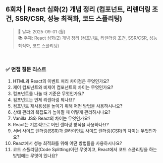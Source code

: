 ## 6회차 | React 심화(2) 개념 정리 (컴포넌트, 리렌더링 조건, SSR/CSR, 성능 최적화, 코드 스플리팅)

> 📅 날짜: 2025-09-01 (월) <br/>
> 📚 주제: React 심화(2) 개념 정리 (컴포넌트, 리렌더링 조건, SSR/CSR, 성능 최적화, 코드 스플리팅)

<br/>

### ✅ 면접 질문 리스트

1. HTML과 React의 이벤트 처리 차이점은 무엇인가요?
2. 제어 컴포넌트와 비제어 컴포넌트의 차이는 무엇인가요?
3. 컴포넌트를 나눌 때 기준은 무엇인가요?
4. 컴포넌트는 언제 리렌더링 되나요?
5. 컴포넌트 재사용성을 높이기 위해 어떤 방법을 사용하시나요?
6. 상태 관리의 복잡도가 높아질 때 어떻게 관리하시나요?
7. Vanilla JS와 React의 차이는 무엇인가요?
8. React는 기본적으로 어떤 렌더링 방식을 사용하나요?
9. 서버 사이드 렌더링(SSR)과 클라이언트 사이드 렌더링(CSR)의 차이는 무엇인가요?
10. React에서 성능 최적화를 위해 어떤 방법들을 사용하시나요?
11. 코드 스플리팅(Code Splitting)이란 무엇이고, React에서 코드 스플리팅을 하는 방법에는 무엇이 있나요?

<br/>

